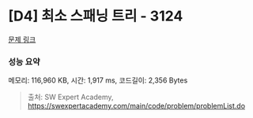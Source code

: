 # [D4] 최소 스패닝 트리 - 3124 

[문제 링크](https://swexpertacademy.com/main/code/problem/problemDetail.do?contestProbId=AV_mSnmKUckDFAWb) 

### 성능 요약

메모리: 116,960 KB, 시간: 1,917 ms, 코드길이: 2,356 Bytes



> 출처: SW Expert Academy, https://swexpertacademy.com/main/code/problem/problemList.do